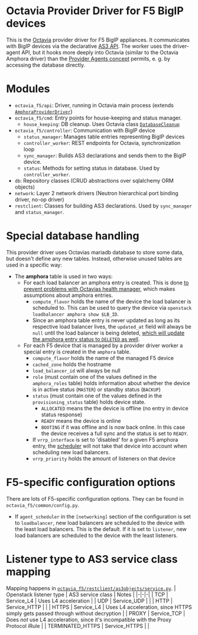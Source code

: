 # Octavia Provider Driver for F5 BigIP devices

This is the [Octavia](https://github.com/sapcc/octavia) provider driver for F5 BigIP appliances.
It communicates with BigIP devices via the declarative [AS3 API](https://clouddocs.f5.com/products/extensions/f5-appsvcs-extension/latest/).
The worker uses the driver-agent API, but it hooks more deeply into Octavia (similar to the Octavia Amphora driver) than the [Provider Agents concept](https://docs.openstack.org/octavia/latest/contributor/guides/providers.html) permits, e.&nbsp;g. by accessing the database directly.


# Modules
- `octavia_f5/api`: Driver, running in Octavia main process (extends [`AmphoraProviderDriver`](https://github.com/sapcc/octavia/blob/stable/stein-m3/octavia/api/drivers/amphora_driver/driver.py#L42))
- `octavia_f5/cmd`: Entry points for house-keeping and status manager.
  - `house_keeping`: DB cleanup. Uses Octavia class [`DatabaseCleanup`](https://github.com/sapcc/octavia/blob/stable/stein-m3/octavia/controller/housekeeping/house_keeping.py#L80)
- `octavia_f5/controller`: Communication with BigIP device
  - `status_manager`: Manages table entries representing BigIP devices
  - `controller_worker`: REST endpoints for Octavia, synchronization loop
  - `sync_manager`: Builds AS3 declarations and sends them to the BigIP device.
  - `status`: Methods for setting status in database. Used by `controller_worker`.
- `db`: Repository classes (CRUD abstractions over sqlalchemy ORM objects)
- `network`: Layer 2 network drivers (Neutron hierarchical port binding driver, no-op driver)
- `restclient`: Classes for building AS3 declarations. Used by `sync_manager` and `status_manager`.

# Special database handling
This provider driver uses Octavias mariadb database to store some data, but doesn't define any new tables.
Instead, otherwise unused tables are used in a specific way:
- The **amphora** table is used in two ways:
  - For each load balancer an amphora entry is created. This is done [to prevent problems with Octavias health manager](./octavia_f5/controller/worker/controller_worker.py#L249-L251), which makes assumptions about amphora entries.
    - `compute_flavor` holds the name of the device the load balancer is scheduled to. This can be used to query the device via `openstack loadbalancer amphora show $LB_ID`.
    - Since an amphora table entry is never updated as long as its respective load balancer lives, the `updated_at` field will always be `null` until the load balancer is being deleted, [which will update the amphora entry status to `DELETED` as well](octavia_f5/controller/worker/status_manager.py#L158).
  - For each F5 device that is managed by a provider driver worker a special entry is created in the `amphora` table.
    - `compute_flavor` holds the name of the managed F5 device
    - `cached_zone` holds the hostname
    - `load_balancer_id` will always be null
    - `role` (must contain one of the values defined in the `amphora_roles` table) holds information about whether the device is in active status (`MASTER`) or standby status (`BACKUP`)
    - `status` (must contain one of the values defined in the `provisioning_status` table) holds device state.
      - `ALLOCATED` means the the device is offline (no entry in device status response)
      - `READY` means the device is online
      - `BOOTING` if it was offline and is now back online. In this case the device receives a full sync and the status is set to `READY`.
    - If `vrrp_interface` is set to 'disabled' for a given F5 amphora entry, the [scheduler](./octavia_f5/db/scheduler.py#L53) will not take that device into account when scheduling new load balancers.
    - `vrrp_priority` holds the amount of listeners on that device

# F5-specific configuration options
There are lots of F5-specific configuration options. They can be found in `octavia_f5/common/config.py`.
- If `agent_scheduler` in the `[networking]` section of the configuration is set to `loadbalancer`, new load balancers are scheduled to the device with the least load balancers. This is the default. If it is set to `listener`, new load balancers are scheduled to the device with the least listeners.

# Listener type to AS3 service class mapping
Mapping happens in [`octavia_f5/restclient/as3objects/service.py`](./octavia_f5/restclient/as3objects/service.py).
| Openstack listener type | AS3 service class | Notes |
|-|-|-|
| TCP | Service_L4 | Uses L4 acceleration |
| UDP | Service_UDP | |
| HTTP | Service_HTTP | |
| HTTPS | Service_L4 | Uses L4 acceleration, since HTTPS simply gets passed through without decryption |
| PROXY | Service_TCP | Does *not* use L4 acceleration, since it's incompatible with the Proxy Protocol iRule |
| TERMINATED_HTTPS | Service_HTTPS | |
